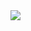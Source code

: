 
<a href="https://github.com/CrazyWr">
  <img align="center" src="https://github-readme-stats-theta-snowy-87.vercel.app/api?username=CrazyWr&show_icons=true&theme=nord&hide_rank=false&hide=stars&rank_icon=github&include_all_commits=true&show=discussions_started,discussions_answered,prs_merged,prs_merged_percentage&cache_seconds=10&hide_border=true" />
</a>

<!-- ![Top Langs](https://github-readme-stats-theta-snowy-87.vercel.app/api/top-langs/?username=anuraghazra&hide_progress=true)
<!--
**CrazyWr/CrazyWr** is a ✨ _special_ ✨ repository because its `README.md` (this file) appears on your GitHub profile.

Here are some ideas to get you started:

- 🔭 I’m currently working on ...
- 🌱 I’m currently learning ...
- 👯 I’m looking to collaborate on ...
- 🤔 I’m looking for help with ...
- 💬 Ask me about ...
- 📫 How to reach me: ...
- 😄 Pronouns: ...
- ⚡ Fun fact: ...
-->
